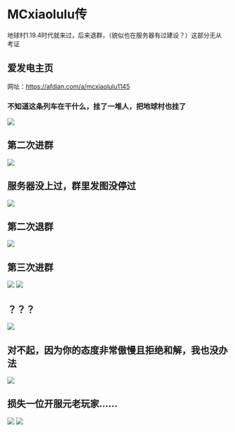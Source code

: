 # MCxiaolulu传

地球村1.19.4时代就来过，后来退群，（貌似也在服务器有过建设？）这部分无从考证

## 爱发电主页

网址：https://afdian.com/a/mcxiaolulu1145

### 不知道这条列车在干什么，挂了一堆人，把地球村也挂了

![](/others/mcxiaolulu/爱发电.jpg)

## 第二次进群

![](/others/mcxiaolulu/第二次进群.png)

## 服务器没上过，群里发图没停过

![](/others/mcxiaolulu/不是来玩服务器的.jpg)



## 第二次退群

![](/others/mcxiaolulu/第二次退群.jpg)

## 第三次进群

![](/others/mcxiaolulu/第三次进群.png)
![](/others/mcxiaolulu/第三次进群2.jpg)

## ？？？

![](/others/mcxiaolulu/？？？.png)

## 对不起，因为你的态度非常傲慢且拒绝和解，我也没办法

![](/others/mcxiaolulu/私信.jpg)

## 损失一位开服元老玩家……

![](/others/mcxiaolulu/被踢了.png)
![](/others/mcxiaolulu/被踢了2.png)